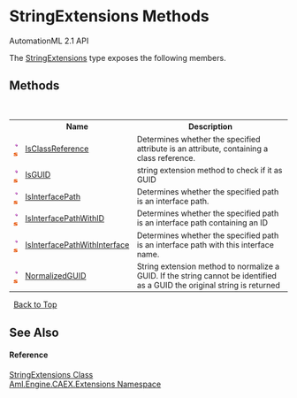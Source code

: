 # StringExtensions Methods
AutomationML 2.1 API 

The <a href="T_Aml_Engine_CAEX_Extensions_StringExtensions">StringExtensions</a> type exposes the following members.


## Methods
&nbsp;<table><tr><th></th><th>Name</th><th>Description</th></tr><tr><td>![Public method](media/pubmethod.gif "Public method")![Static member](media/static.gif "Static member")</td><td><a href="M_Aml_Engine_CAEX_Extensions_StringExtensions_IsClassReference">IsClassReference</a></td><td>
Determines whether the specified attribute is an attribute, containing a class reference.</td></tr><tr><td>![Public method](media/pubmethod.gif "Public method")![Static member](media/static.gif "Static member")</td><td><a href="M_Aml_Engine_CAEX_Extensions_StringExtensions_IsGUID">IsGUID</a></td><td>
string extension method to check if it as GUID</td></tr><tr><td>![Public method](media/pubmethod.gif "Public method")![Static member](media/static.gif "Static member")</td><td><a href="M_Aml_Engine_CAEX_Extensions_StringExtensions_IsInterfacePath">IsInterfacePath</a></td><td>
Determines whether the specified path is an interface path.</td></tr><tr><td>![Public method](media/pubmethod.gif "Public method")![Static member](media/static.gif "Static member")</td><td><a href="M_Aml_Engine_CAEX_Extensions_StringExtensions_IsInterfacePathWithID">IsInterfacePathWithID</a></td><td>
Determines whether the specified path is an interface path containing an ID</td></tr><tr><td>![Public method](media/pubmethod.gif "Public method")![Static member](media/static.gif "Static member")</td><td><a href="M_Aml_Engine_CAEX_Extensions_StringExtensions_IsInterfacePathWithInterface">IsInterfacePathWithInterface</a></td><td>
Determines whether the specified path is an interface path with this interface name.</td></tr><tr><td>![Public method](media/pubmethod.gif "Public method")![Static member](media/static.gif "Static member")</td><td><a href="M_Aml_Engine_CAEX_Extensions_StringExtensions_NormalizedGUID">NormalizedGUID</a></td><td>
String extension method to normalize a GUID. If the string cannot be identified as a GUID the original string is returned</td></tr></table>&nbsp;
<a href="#stringextensions-methods">Back to Top</a>

## See Also


#### Reference
<a href="T_Aml_Engine_CAEX_Extensions_StringExtensions">StringExtensions Class</a><br /><a href="N_Aml_Engine_CAEX_Extensions">Aml.Engine.CAEX.Extensions Namespace</a><br />